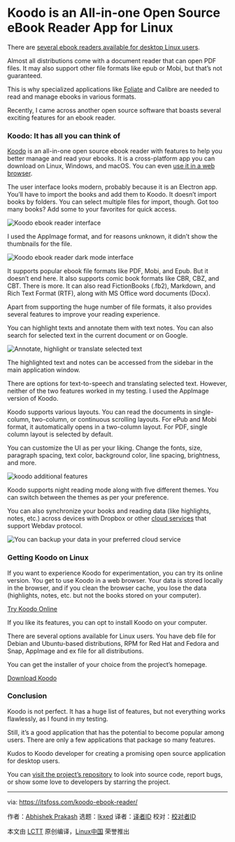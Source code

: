 [#]: subject: "Koodo is an All-in-one Open Source eBook Reader App for Linux"
[#]: via: "https://itsfoss.com/koodo-ebook-reader/"
[#]: author: "Abhishek Prakash https://itsfoss.com/"
[#]: collector: "lkxed"
[#]: translator: " "
[#]: reviewer: " "
[#]: publisher: " "
[#]: url: " "

Koodo is an All-in-one Open Source eBook Reader App for Linux
======

There are [several ebook readers available for desktop Linux users][1].

Almost all distributions come with a document reader that can open PDF files. It may also support other file formats like epub or Mobi, but that’s not guaranteed.

This is why specialized applications like [Foliate][2] and Calibre are needed to read and manage ebooks in various formats.

Recently, I came across another open source software that boasts several exciting features for an ebook reader.

### Koodo: It has all you can think of

[Koodo][3] is an all-in-one open source ebook reader with features to help you better manage and read your ebooks. It is a cross-platform app you can download on Linux, Windows, and macOS. You can even [use it in a web browser][4].

The user interface looks modern, probably because it is an Electron app. You’ll have to import the books and add them to Koodo. It doesn’t import books by folders. You can select multiple files for import, though. Got too many books? Add some to your favorites for quick access.

![Koodo ebook reader interface][5]

I used the AppImage format, and for reasons unknown, it didn’t show the thumbnails for the file.

![Koodo ebook reader dark mode interface][6]

It supports popular ebook file formats like PDF, Mobi, and Epub. But it doesn’t end here. It also supports comic book formats like CBR, CBZ, and CBT. There is more. It can also read FictionBooks (.fb2), Markdown, and Rich Text Format (RTF), along with MS Office word documents (Docx).

Apart from supporting the huge number of file formats, it also provides several features to improve your reading experience.

You can highlight texts and annotate them with text notes. You can also search for selected text in the current document or on Google.

![Annotate, highlight or translate selected text][7]

The highlighted text and notes can be accessed from the sidebar in the main application window.

There are options for text-to-speech and translating selected text. However, neither of the two features worked in my testing. I used the AppImage version of Koodo.

Koodo supports various layouts. You can read the documents in single-column, two-column, or continuous scrolling layouts. For ePub and Mobi format, it automatically opens in a two-column layout. For PDF, single column layout is selected by default.

You can customize the UI as per your liking. Change the fonts, size, paragraph spacing, text color, background color, line spacing, brightness, and more.

![koodo additional features][8]

Koodo supports night reading mode along with five different themes. You can switch between the themes as per your preference.

You can also synchronize your books and reading data (like highlights, notes, etc.) across devices with Dropbox or other [cloud services][9] that support Webdav protocol.

![You can backup your data in your preferred cloud service][10]

### Getting Koodo on Linux

If you want to experience Koodo for experimentation, you can try its online version. You get to use Koodo in a web browser. Your data is stored locally in the browser, and if you clean the browser cache, you lose the data (highlights, notes, etc. but not the books stored on your computer).

[Try Koodo Online][11]

If you like its features, you can opt to install Koodo on your computer.

There are several options available for Linux users. You have deb file for Debian and Ubuntu-based distributions, RPM for Red Hat and Fedora and Snap, AppImage and ex file for all distributions.

You can get the installer of your choice from the project’s homepage.

[Download Koodo][12]

### Conclusion

Koodo is not perfect. It has a huge list of features, but not everything works flawlessly, as I found in my testing.

Still, it’s a good application that has the potential to become popular among users. There are only a few applications that package so many features.

Kudos to Koodo developer for creating a promising open source application for desktop users.

You can [visit the project’s repository][13] to look into source code, report bugs, or show some love to developers by starring the project.

--------------------------------------------------------------------------------

via: https://itsfoss.com/koodo-ebook-reader/

作者：[Abhishek Prakash][a]
选题：[lkxed][b]
译者：[译者ID](https://github.com/译者ID)
校对：[校对者ID](https://github.com/校对者ID)

本文由 [LCTT](https://github.com/LCTT/TranslateProject) 原创编译，[Linux中国](https://linux.cn/) 荣誉推出

[a]: https://itsfoss.com/
[b]: https://github.com/lkxed
[1]: https://itsfoss.com/best-ebook-readers-linux/
[2]: https://itsfoss.com/foliate-ebook-viewer/
[3]: https://koodo.960960.xyz/en
[4]: https://reader.960960.xyz/#/manager/empty
[5]: https://itsfoss.com/wp-content/uploads/2022/07/koodo-ebook-reader-interface.webp
[6]: https://itsfoss.com/wp-content/uploads/2022/07/koodo-interface.png
[7]: https://itsfoss.com/wp-content/uploads/2022/07/koobo-ebook-reader-features.webp
[8]: https://itsfoss.com/wp-content/uploads/2022/07/koodo-additional-features.webp
[9]: https://itsfoss.com/cloud-services-linux/
[10]: https://itsfoss.com/wp-content/uploads/2022/07/koodo-backup-restore-feature.png
[11]: https://reader.960960.xyz/
[12]: https://koodo.960960.xyz/en
[13]: https://github.com/troyeguo/koodo-reader
